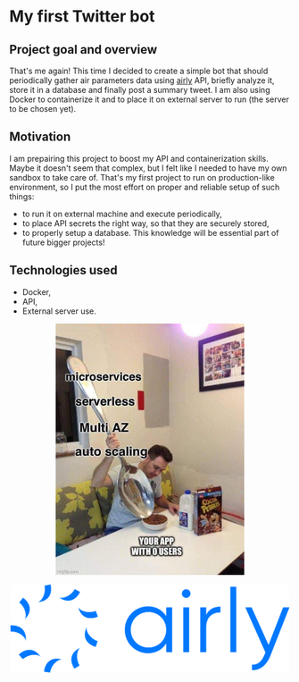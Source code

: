# My first Twitter bot

## Project goal and overview
That's me again! This time I decided to create a simple bot that should periodically gather air parameters data using [airly](https://airly.org/) API, briefly analyze it, store it in a database and finally post a summary tweet. I am also using Docker to containerize it and to place it on external server to run (the server to be chosen yet). 

## Motivation
I am prepairing this project to boost my API and containerization skills. Maybe it doesn't seem that complex, but I felt like I needed to have my own sandbox to take care of. That's my first project to run on production-like environment, so I put the most effort on proper and reliable setup of such things:
 - to run it on external machine and execute periodically,
 - to place API secrets the right way, so that they are securely stored,
 - to properly setup a database.
This knowledge will be essential part of future bigger projects!

## Technologies used
 - Docker,
 - API,
 - External server use.

<p align="center">
  <img src="img/meme.jpg" alt="Here should be a meme" height=450>
</p>  


<p align="center">
  <img src="img/airly-1024.png" alt="Here should be airly logo" width=500>
</p> 
